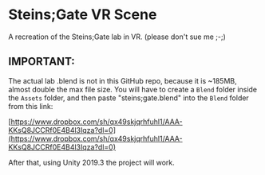 # Steins;Gate VR Scene
A recreation of the Steins;Gate lab in VR. (please don't sue me ;-;)

## IMPORTANT:
The actual lab .blend is not in this GitHub repo, because it is ~185MB, almost double the max file size. You will have to create a `Blend` folder inside the `Assets` folder, and then paste "steins;gate.blend" into the `Blend` folder from this link:

[https://www.dropbox.com/sh/qx49skjqrhfuhl1/AAA-KKsQ8JCCRf0E4B4l3Iqza?dl=0](https://www.dropbox.com/sh/qx49skjqrhfuhl1/AAA-KKsQ8JCCRf0E4B4l3Iqza?dl=0)

After that, using Unity 2019.3 the project will work.
